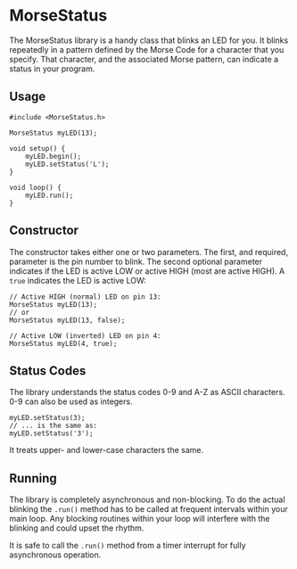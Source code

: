 MorseStatus
===========

The MorseStatus library is a handy class that blinks an LED
for you. It blinks repeatedly in a pattern defined by the
Morse Code for a character that you specify. That character,
and the associated Morse pattern, can indicate a status
in your program.

Usage
-----

    #include <MorseStatus.h>

    MorseStatus myLED(13);

    void setup() {
        myLED.begin();
        myLED.setStatus('L');
    }

    void loop() {
        myLED.run();
    }

Constructor
-----------

The constructor takes either one or two parameters. The first,
and required, parameter is the pin number to blink. The second
optional parameter indicates if the LED is active LOW or active
HIGH (most are active HIGH).  A `true` indicates the LED is
active LOW:

    // Active HIGH (normal) LED on pin 13:
    MorseStatus myLED(13);
    // or
    MorseStatus myLED(13, false);

    // Active LOW (inverted) LED on pin 4:
    MorseStatus myLED(4, true);

Status Codes
------------

The library understands the status codes 0-9 and A-Z as
ASCII characters. 0-9 can also be used as integers.

    myLED.setStatus(3);
    // ... is the same as:
    myLED.setStatus('3');

It treats upper- and lower-case characters the same.

Running
-------

The library is completely asynchronous and non-blocking. To
do the actual blinking the `.run()` method has to be called
at frequent intervals within your main loop. Any blocking
routines within your loop will interfere with the blinking
and could upset the rhythm.

It is safe to call the `.run()` method from a timer interrupt
for fully asynchronous operation.

